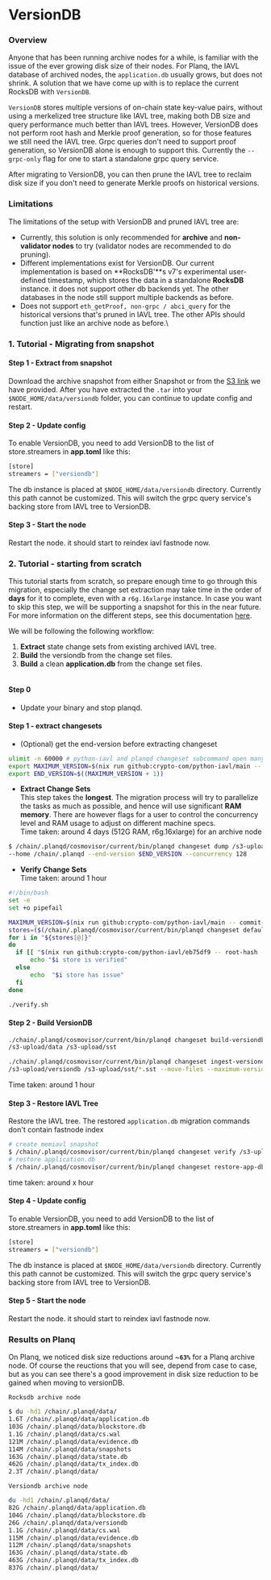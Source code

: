 # VersionDB

### Overview

Anyone that has been running archive nodes for a while, is familiar with the issue of the ever growing disk size of their nodes. For Planq, the IAVL database of archived nodes, the `application.db` usually grows, but does not shrink. A solution that we have come up with is to replace the current RocksDB with `VersionDB`.

`VersionDB` stores multiple versions of on-chain state key-value pairs, without using a merkelized tree structure like IAVL tree, making both DB size and query performance much better than IAVL trees. However, VersionDB does not perform root hash and Merkle proof generation, so for those features we still need the IAVL tree. Grpc queries don't need to support proof generation, so VersionDB alone is enough to support this. Currently the `--grpc-only` flag for one to start a standalone grpc query service.

After migrating to VersionDB, you can then prune the IAVL tree to reclaim disk size if you don't need to generate Merkle proofs on historical versions.



### Limitations

The limitations of the setup with VersionDB and pruned IAVL tree are:

* Currently, this solution is only recommended for **archive** and **non-validator nodes** to try (validator nodes are recommended to do pruning).
* Different implementations exist for VersionDB. Our current implementation is based on **RocksDB'**s v7's experimental user-defined timestamp, which stores the data in a standalone **RocksDB** instance. it does not support other db backends yet. The other databases in the node still support multiple backends as before.
* Does not support `eth_getProof, non-grpc / abci_query` for the historical versions that's pruned in IAVL tree. The other APIs should function just like an archive node as before.\


### 1. Tutorial - Migrating from snapshot

#### Step 1 - Extract from snapshot

Download the archive snapshot from either Snapshot or from the [S3 link](https://cronos-mainnet-fullnode-datadir-backup-external-user.s3.ap-southeast-1.amazonaws.com/data/cronosmainnet\_25-1-versiondb-archive-20230810.tar.gz?X-Amz-Algorithm=AWS4-HMAC-SHA256\&X-Amz-Credential=AKIAU2KFOQGWRLYDYR3A%2F20230815%2Fap-southeast-1%2Fs3%2Faws4\_request\&X-Amz-Date=20230815T020338Z\&X-Amz-Expires=604800\&X-Amz-SignedHeaders=host\&X-Amz-Signature=9edc36d26ec7d21f61c9a2d8e8ce12321a769a736bc61858955649a9e3733f24) we have provided. After you have extracted the `.tar` into your `$NODE_HOME/data/versiondb` folder, you can continue to update config and restart.

#### Step 2 - **Update config**

To enable VersionDB, you need to add VersionDB to the list of store.streamers in **app.toml** like this:

```bash
[store]
streamers = ["versiondb"]
```

The db instance is placed at `$NODE_HOME/data/versiondb` directory. Currently this path cannot be customized. This will switch the grpc query service's backing store from IAVL tree to VersionDB.



#### Step 3 - Start the node

Restart the node. it should start to reindex iavl fastnode now.

### 2. Tutorial - starting from scratch

This tutorial starts from scratch, so prepare enough time to go through this migration, especially the change set extraction may take time in the order of **days** for it to complete, even with a `r6g.16xlarge` instance. In case you want to skip this step, we will be supporting a snapshot for this in the near future. For more information on the different steps, see this documentation [here](https://github.com/crypto-org-chain/cronos/wiki/VersionDB-Migration).



We will be following the following workflow:

1. **Extract** state change sets from existing archived IAVL tree.
2. **Build** the versiondb from the change set files.
3. **Build** a clean **application.db** from the change set files.

<figure><img src="../../.gitbook/assets/versiondb (1).png" alt=""><figcaption></figcaption></figure>

#### Step 0

* Update your binary and stop planqd.&#x20;

#### Step 1 - extract changesets

* (Optional) get the end-version before extracting changeset

```bash
ulimit -n 60000 # python-iavl and planqd changeset subcommand open many files
export MAXIMUM_VERSION=$(nix run github:crypto-com/python-iavl/main -- commit-infos --db /chain/.chain-maind/data/application.db/ | head -n 1 | awk '{ print $2 }')
export END_VERSION=$((MAXIMUM_VERSION + 1))
```

* **Extract Change Sets**\
  This step takes the **longest**. The migration process will try to parallelize the tasks as much as possible, and hence will use significant **RAM memory**. There are however flags for a user to control the concurrency level and RAM usage to adjust on different machine specs.\
  Time taken: around 4 days (512G RAM, r6g.16xlarge) for an archive node

```bash
$ /chain/.planqd/cosmovisor/current/bin/planqd changeset dump /s3-upload/data \
--home /chain/.planqd --end-version $END_VERSION --concurrency 128
```

* **Verify Change Sets**\
  Time taken: around 1 hour

```bash
#!/bin/bash
set -e
set +o pipefail

MAXIMUM_VERSION=$(nix run github:crypto-com/python-iavl/main -- commit-infos --db /chain/.planqd/data/application.db/ | head -n 1 | awk '{ print $2 }')
stores=($(/chain/.planqd/cosmovisor/current/bin/planqd changeset default-stores --home /chain/.planqd/))
for i in "${stores[@]}"
do
  if [[ "$(nix run github:crypto-com/python-iavl/eb75df9 -- root-hash --db /chain/.planqd/data/application.db/ --store $i --version $MAXIMUM_VERSION | awk '{print $2}')" == "$(/chain/.planqd/cosmovisor/current/bin/planqd changeset verify /s3-upload/changeset --stores $i | tail -1 | jq -r ".storeInfos[] | select(.name == \\"$i\\") | .commitId.hash" | base64 -d | xxd -p -c 32)" ]]; then
      echo "$i store is verified"
  else
      echo  "$i store has issue"
  fi
done
```

```bash
./verify.sh

```

#### Step 2 - **Build VersionDB**

```bash
./chain/.planqd/cosmovisor/current/bin/planqd changeset build-versiondb-sst \
/s3-upload/data /s3-upload/sst

./chain/.planqd/cosmovisor/current/bin/planqd changeset ingest-versiondb-sst \
/s3-upload/versiondb /s3-upload/sst/*.sst --move-files --maximum-version $MAXIMUM_VERSION

```

Time taken: around 1 hour



#### Step 3 - **Restore IAVL Tree**

Restore the IAVL tree. The restored `application.db` migration commands don't contain fastnode index

```bash
# create memiavl snapshot
$ /chain/.planqd/cosmovisor/current/bin/planqd changeset verify /s3-upload/data --save-snapshot /s3-upload/snapshot
# restore application.db
$ /chain/.planqd/cosmovisor/current/bin/planqd changeset restore-app-db /s3-upload/snapshot /s3-upload/application.db
```

time taken: around x hour



#### Step 4 - **Update config**

To enable VersionDB, you need to add VersionDB to the list of store.streamers in **app.toml** like this:

```bash
[store]
streamers = ["versiondb"]
```

The db instance is placed at `$NODE_HOME/data/versiondb` directory. Currently this path cannot be customized. This will switch the grpc query service's backing store from IAVL tree to VersionDB.



#### Step 5 - Start the node

Restart the node. it should start to reindex iavl fastnode now.



### Results on Planq

On Planq, we noticed disk size reductions around \~**`63%`** for a Planq archive node. Of course the reuctions that you will see, depend from case to case, but as you can see there's a good improvement in disk size reduction to be gained when moving to versionDB.

`Rocksdb archive node`

```bash
$ du -hd1 /chain/.planqd/data/
1.6T /chain/.planqd/data/application.db
103G /chain/.planqd/data/blockstore.db
1.1G /chain/.planqd/data/cs.wal
121M /chain/.planqd/data/evidence.db
114M /chain/.planqd/data/snapshots
163G /chain/.planqd/data/state.db
462G /chain/.planqd/data/tx_index.db
2.3T /chain/.planqd/data/
```



`Versiondb archive node`

```bash
du -hd1 /chain/.planqd/data/
82G /chain/.planqd/data/application.db
104G /chain/.planqd/data/blockstore.db
26G /chain/.planqd/data/versiondb
1.1G /chain/.planqd/data/cs.wal
115M /chain/.planqd/data/evidence.db
112M /chain/.planqd/data/snapshots
163G /chain/.planqd/data/state.db
463G /chain/.planqd/data/tx_index.db
837G /chain/.planqd/data/
```

